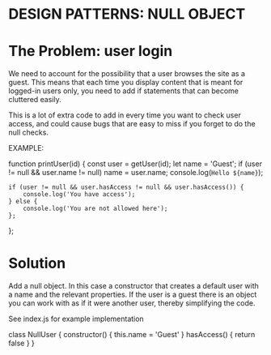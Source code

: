 # DESIGN PATTERNS: NULL OBJECT

# The Problem: user login

We need to account for the possibility that a user browses the site as a guest. This means that each time you display content that is meant for logged-in users only, you need to add if statements that can become cluttered easily.

This is a lot of extra code to add in every time you want to check user access, and could cause bugs that are easy to miss if you forget to do the null checks.

EXAMPLE:

function printUser(id) {
    const user = getUser(id);
    let name = 'Guest';
    if (user != null && user.name != null) name = user.name;
        console.log(`Hello ${name}`);

    if (user != null && user.hasAccess != null && user.hasAccess()) {
        console.log('You have access');
    } else {
        console.log('You are not allowed here');
    };
};

# Solution
Add a null object. In this case a constructor that creates a default user with a name and the relevant properties. If the user is a guest there is an object you can work with as if it were another user, thereby simplifying the code.

See index.js for example implementation


class NullUser {
    constructor() {
      this.name = 'Guest'
    }
    hasAccess() {
      return false
    }
  }